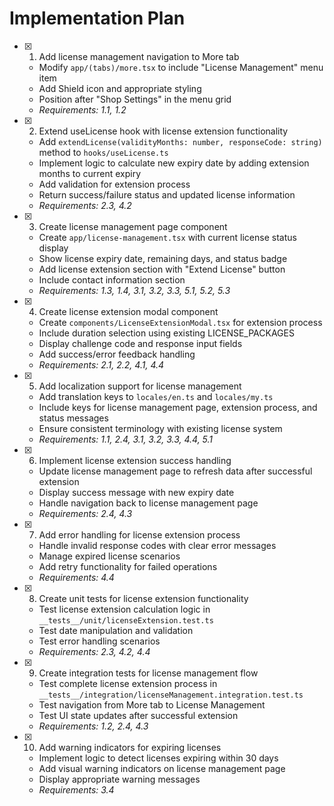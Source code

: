 # Implementation Plan

- [x] 1. Add license management navigation to More tab

  - Modify `app/(tabs)/more.tsx` to include "License Management" menu item
  - Add Shield icon and appropriate styling
  - Position after "Shop Settings" in the menu grid
  - _Requirements: 1.1, 1.2_

- [x] 2. Extend useLicense hook with license extension functionality

  - Add `extendLicense(validityMonths: number, responseCode: string)` method to `hooks/useLicense.ts`
  - Implement logic to calculate new expiry date by adding extension months to current expiry
  - Add validation for extension process
  - Return success/failure status and updated license information
  - _Requirements: 2.3, 4.2_

- [x] 3. Create license management page component

  - Create `app/license-management.tsx` with current license status display
  - Show license expiry date, remaining days, and status badge
  - Add license extension section with "Extend License" button
  - Include contact information section
  - _Requirements: 1.3, 1.4, 3.1, 3.2, 3.3, 5.1, 5.2, 5.3_

- [x] 4. Create license extension modal component

  - Create `components/LicenseExtensionModal.tsx` for extension process
  - Include duration selection using existing LICENSE_PACKAGES
  - Display challenge code and response input fields
  - Add success/error feedback handling
  - _Requirements: 2.1, 2.2, 4.1, 4.4_

- [x] 5. Add localization support for license management

  - Add translation keys to `locales/en.ts` and `locales/my.ts`
  - Include keys for license management page, extension process, and status messages
  - Ensure consistent terminology with existing license system
  - _Requirements: 1.1, 2.4, 3.1, 3.2, 3.3, 4.4, 5.1_

- [x] 6. Implement license extension success handling

  - Update license management page to refresh data after successful extension
  - Display success message with new expiry date
  - Handle navigation back to license management page
  - _Requirements: 2.4, 4.3_

- [x] 7. Add error handling for license extension process

  - Handle invalid response codes with clear error messages
  - Manage expired license scenarios
  - Add retry functionality for failed operations
  - _Requirements: 4.4_

- [x] 8. Create unit tests for license extension functionality

  - Test license extension calculation logic in `__tests__/unit/licenseExtension.test.ts`
  - Test date manipulation and validation
  - Test error handling scenarios
  - _Requirements: 2.3, 4.2, 4.4_

- [x] 9. Create integration tests for license management flow

  - Test complete license extension process in `__tests__/integration/licenseManagement.integration.test.ts`
  - Test navigation from More tab to License Management
  - Test UI state updates after successful extension
  - _Requirements: 1.2, 2.4, 4.3_

- [x] 10. Add warning indicators for expiring licenses
  - Implement logic to detect licenses expiring within 30 days
  - Add visual warning indicators on license management page
  - Display appropriate warning messages
  - _Requirements: 3.4_
